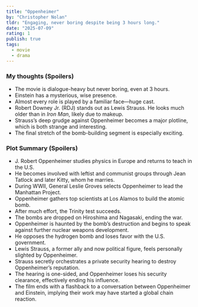 ```yaml
---
title: "Oppenheimer"
by: "Christopher Nolan"
tldr: "Engaging, never boring despite being 3 hours long."
date: "2025-07-09"
rating: 1
publish: true
tags:
  - movie
  - drama
---
```


### My thoughts (Spoilers)
- The movie is dialogue-heavy but never boring, even at 3 hours.
- Einstein has a mysterious, wise presence.
- Almost every role is played by a familiar face—huge cast.
- Robert Downey Jr. (RDJ) stands out as Lewis Strauss. He looks much older than in _Iron Man_, likely due to makeup.
- Strauss’s deep grudge against Oppenheimer becomes a major plotline, which is both strange and interesting.
- The final stretch of the bomb-building segment is especially exciting.

### Plot Summary (Spoilers)
- J. Robert Oppenheimer studies physics in Europe and returns to teach in the U.S.
- He becomes involved with leftist and communist groups through Jean Tatlock and later Kitty, whom he marries.
- During WWII, General Leslie Groves selects Oppenheimer to lead the Manhattan Project.
- Oppenheimer gathers top scientists at Los Alamos to build the atomic bomb.
- After much effort, the Trinity test succeeds.
- The bombs are dropped on Hiroshima and Nagasaki, ending the war.
- Oppenheimer is haunted by the bomb’s destruction and begins to speak against further nuclear weapons development.
- He opposes the hydrogen bomb and loses favor with the U.S. government.
- Lewis Strauss, a former ally and now political figure, feels personally slighted by Oppenheimer.
- Strauss secretly orchestrates a private security hearing to destroy Oppenheimer’s reputation.
- The hearing is one-sided, and Oppenheimer loses his security clearance, effectively ending his influence.
- The film ends with a flashback to a conversation between Oppenheimer and Einstein, implying their work may have started a global chain reaction.

